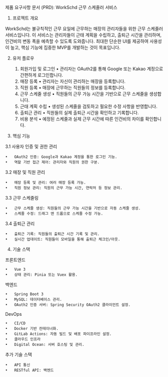 제품 요구사항 문서 (PRD): WorkSchd 근무 스케줄러 서비스

1. 프로젝트 개요

WorkSchd는 불규칙적인 근무 요일에 근무하는 매장의 관리자들을 위한 근무 스케줄러 서비스입니다. 이 서비스는 관리자들이 근태 계획을 수립하고, 출퇴근 시간을 관리하며, 인건비의 변동 폭을 예측할 수 있도록 도와줍니다. 최대한 단순한 UI를 제공하여 사용성이 높고, 핵심 기능에 집중한 MVP를 개발하는 것이 목표입니다.

2. 유저 플로우

    1.	회원가입 및 로그인
          •	관리자는 OAuth2를 통해 Google 또는 Kakao 계정으로 간편하게 로그인합니다.
    2.	매장 등록
          •	관리자는 자신이 관리하는 매장을 등록합니다.
    3.	직원 등록
          •	매장에 근무하는 직원들의 정보를 등록합니다.
    4.	근무 스케줄 생성
          •	직원들의 근무 가능 시간을 기반으로 근무 스케줄을 생성합니다.
    5.	근태 계획 수립
          •	생성된 스케줄을 검토하고 필요한 수정 사항을 반영합니다.
    6.	출퇴근 관리
          •	직원들의 실제 출퇴근 시간을 확인하고 기록합니다.
    7.	비용 분석
          •	예정된 스케줄과 실제 근무 시간에 따른 인건비의 차이를 확인합니다.

3. 핵심 기능

3.1 사용자 인증 및 권한 관리

	•	OAuth2 인증: Google과 Kakao 계정을 통한 로그인 기능.
	•	역할 기반 접근 제어: 관리자와 직원의 권한 구분.

3.2 매장 및 직원 관리

	•	매장 등록 및 관리: 여러 매장 등록 가능.
	•	직원 정보 관리: 직원의 근무 가능 시간, 연락처 등 정보 관리.

3.3 근무 스케줄링

	•	근무 스케줄 생성: 직원들의 근무 가능 시간을 기반으로 자동 스케줄 생성.
	•	스케줄 수정: 드래그 앤 드롭으로 스케줄 수정 가능.

3.4 출퇴근 관리

	•	출퇴근 기록: 직원들의 출퇴근 시간 기록 및 관리.
	•	실시간 업데이트: 직원들이 모바일을 통해 출퇴근 체크인/아웃.

<!-- 3.5 비용 분석

	•	인건비 계산: 예정된 근무 시간과 실제 근무 시간에 따른 인건비 계산.
	•	비용 차이 분석: 계획된 비용과 실제 비용의 차이 제공. -->

4. 기술 스택

프론트엔드
 
	•	Vue 3 
	•	상태 관리: Pinia 또는 Vuex 활용.

백엔드

	•	Spring Boot 3
	•	MySQL: 데이터베이스 관리.
	•	OAuth2 인증 서버: Spring Security OAuth2 클라이언트 설정.

DevOps

	•	CI/CD
	•	Docker 기반 컨테이너화.
	•	GitLab Actions: 자동 빌드 및 배포 파이프라인 설정.
	•	클라우드 인프라
	•	Digital Ocean: 서버 호스팅 및 관리.

추가 기술 스택

	•	API 통신
	•	RESTful API: 백엔드